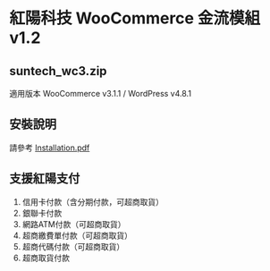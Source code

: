 # 紅陽科技 WooCommerce 金流模組 v1.2
## suntech_wc3.zip
適用版本 WooCommerce v3.1.1 / WordPress v4.8.1
## 安裝說明
請參考 [Installation.pdf](/Installation.pdf)
## 支援紅陽支付
1. 信用卡付款（含分期付款，可超商取貨）
2. 銀聯卡付款
3. 網路ATM付款（可超商取貨）
4. 超商繳費單付款（可超商取貨）
5. 超商代碼付款（可超商取貨）
6. 超商取貨付款